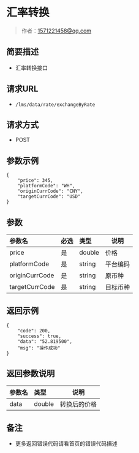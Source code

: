 # 汇率转换

> 作者：1571221458@qq.com

## 简要描述

- 汇率转换接口

## 请求URL
- ` /lms/data/rate/exchangeByRate `
  
## 请求方式
- POST 

## 参数示例 

``` 
{
    "price": 345,
    "platformCode": "WH",
    "originCurrCode": "CNY",
    "targetCurrCode": "USD"
}
```

## 参数

|参数名|必选|类型|说明|
|:----    |:---|:----- |-----   |
|price |是  |double |价格   |
|platformCode |是  |string | 平台编码    |
|originCurrCode     |是  |string | 原币种    |
|targetCurrCode     |是  |string | 目标币种    |

## 返回示例 

``` 
{
    "code": 200,
    "success": true,
    "data": "52.819500",
    "msg": "操作成功"
}
```

## 返回参数说明 

|参数名|类型|说明|
|:-----  |:-----|-----                           |
|data |double   |转换后的价格 |

## 备注 

- 更多返回错误代码请看首页的错误代码描述
